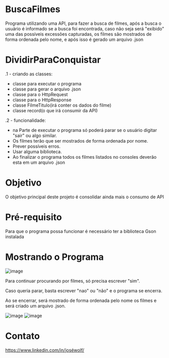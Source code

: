 # BuscaFilmes
Programa utilizando uma API, para fazer a busca de filmes, após a busca o usuário é informado se a busca foi encontrada, caso não seja será "exibido" uma das possíveis excessões capturadas, os filmes são mostrados de forma ordenada pelo nome, e após isso é gerado um arquivo .json

# DividirParaConquistar

.1 - criando as classes:

  - classe para executar o programa
  - classe para gerar o arquivo .json
  - classe para o HttpRequest
  - classe para o HttpResponse
  - classe FilmeTitulo(irá conter os dados do filme)
  - classe record(o que irá consumir da API)

.2 - funcionalidade:

- na Parte de executar o programa só poderá parar 
se o usuário digitar "sair" ou algo similar.
- Os filmes terão que ser mostrados de forma ordenada por nome.
- Prever possíveis erros.
- Usar alguma biblioteca.
- Ao finalizar o programa todos os filmes listados no consoles deverão esta em um arquivo .json

# Objetivo
O objetivo principal deste projeto é consolidar ainda mais o consumo de API 

# Pré-requisito 
Para que o programa possa funcionar é necessário ter a biblioteca Gson instalada

# Mostrando o Programa
![image](https://github.com/JoseERBWolf/consultaFilme/assets/103012263/15e02147-9f03-4818-94f2-cc3fad3548c4)

Para continuar procurando por filmes, só precisa escrever "sim".

Caso queria parar, basta escrever "nao" ou "não" e o programa se encerra.

Ao se encerrar, será mostrado de forma ordenada pelo nome os filmes e será criado um arquivo .json.

![image](https://github.com/JoseERBWolf/consultaFilme/assets/103012263/ddcd615c-0362-488c-9723-255fc6740f42)
![image](https://github.com/JoseERBWolf/consultaFilme/assets/103012263/2c668a14-b9d5-4d10-94ca-7a1303634cb0)

# Contato
https://www.linkedin.com/in/joséwolf/
